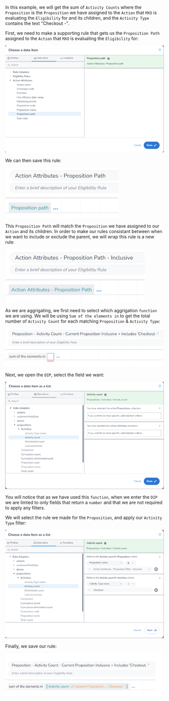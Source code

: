 In this example, we will get the sum of `Activity Counts` where the `Proposition` is the `Proposition` we have assigned to the `Action` that `MXO` is evaluating the `Eligibility` for and its children, and the `Activity Type` contains the text "Checkout -".

First, we need to make a supporting rule that gets us the `Proposition Path` assigned to the `Action` that `MXO` is evaluating the `Eligibility` for:

![alt text](image_1.png)

We can then save this rule:

![alt text](image_2.png)

This `Proposition Path` will match the `Proposition` we have assigned to our `Action` and its children. In order to make our rules consistant between when we want to include or exclude the parent, we will wrap this rule is a new rule:

![alt text](image_3.png)

As we are aggrigating, we first need to select which aggrigation `function` we are using. We will be using `Sum of the elements in` to get the total number of `Activity Count` for each matching `Proposition` & `Activity Type`:

![](image_4.png)

Next, we open the `DIP`, select the field we want:

![](image_5.png)

You will notice that as we have used this `function`, when we enter the `DIP` we are limted to only fields that return a `number` and that we are not required to apply any filters.

We will select the rule we made for the `Proposition`, and apply our `Activity Type` filter:

![](image_6.png)

Finally, we save our rule:

![](image_7.png)